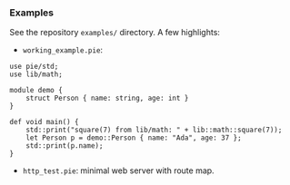 ### Examples

See the repository `examples/` directory. A few highlights:

- `working_example.pie`:

```pie
use pie/std;
use lib/math;

module demo {
    struct Person { name: string, age: int }
}

def void main() {
    std::print("square(7) from lib/math: " + lib::math::square(7));
    let Person p = demo::Person { name: "Ada", age: 37 };
    std::print(p.name);
}
```

- `http_test.pie`: minimal web server with route map.
